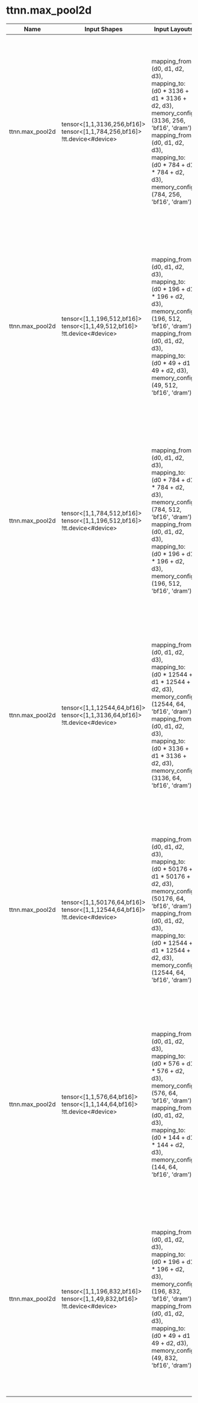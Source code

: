 # ttnn.max_pool2d

| Name | Input Shapes | Input Layouts | Attributes | Output Shapes | Output Layouts | PCC | ATOL |
|------|--------------|---------------|------------|---------------|----------------|-----|------|
| ttnn.max_pool2d | tensor<[1,1,3136,256,bf16]> <br> tensor<[1,1,784,256,bf16]> <br> !tt.device<#device> | mapping_from: (d0, d1, d2, d3), mapping_to: (d0 * 3136 + d1 * 3136 + d2, d3), memory_config: (3136, 256, 'bf16', 'dram') <br> mapping_from: (d0, d1, d2, d3), mapping_to: (d0 * 784 + d1 * 784 + d2, d3), memory_config: (784, 256, 'bf16', 'dram') | batch_size: 1 : si32 <br> ceil_mode: False <br> channels: 256 : si32 <br> dilation_height: 1 : si32 <br> dilation_width: 1 : si32 <br> input_height: 56 : si32 <br> input_width: 56 : si32 <br> kernel_height: 2 : si32 <br> kernel_width: 2 : si32 <br> padding_height: 0 : si32 <br> padding_width: 0 : si32 <br> stride_height: 2 : si32 <br> stride_width: 2 : si32 | tensor<[1,1,784,256,bf16]> | mapping_from: (d0, d1, d2, d3), mapping_to: (d0 * 784 + d1 * 784 + d2, d3), memory_config: (784, 256, 'bf16', 'dram') | nan | nan |
| ttnn.max_pool2d | tensor<[1,1,196,512,bf16]> <br> tensor<[1,1,49,512,bf16]> <br> !tt.device<#device> | mapping_from: (d0, d1, d2, d3), mapping_to: (d0 * 196 + d1 * 196 + d2, d3), memory_config: (196, 512, 'bf16', 'dram') <br> mapping_from: (d0, d1, d2, d3), mapping_to: (d0 * 49 + d1 * 49 + d2, d3), memory_config: (49, 512, 'bf16', 'dram') | batch_size: 1 : si32 <br> ceil_mode: False <br> channels: 512 : si32 <br> dilation_height: 1 : si32 <br> dilation_width: 1 : si32 <br> input_height: 14 : si32 <br> input_width: 14 : si32 <br> kernel_height: 2 : si32 <br> kernel_width: 2 : si32 <br> padding_height: 0 : si32 <br> padding_width: 0 : si32 <br> stride_height: 2 : si32 <br> stride_width: 2 : si32 | tensor<[1,1,49,512,bf16]> | mapping_from: (d0, d1, d2, d3), mapping_to: (d0 * 49 + d1 * 49 + d2, d3), memory_config: (49, 512, 'bf16', 'dram') | nan | nan |
| ttnn.max_pool2d | tensor<[1,1,784,512,bf16]> <br> tensor<[1,1,196,512,bf16]> <br> !tt.device<#device> | mapping_from: (d0, d1, d2, d3), mapping_to: (d0 * 784 + d1 * 784 + d2, d3), memory_config: (784, 512, 'bf16', 'dram') <br> mapping_from: (d0, d1, d2, d3), mapping_to: (d0 * 196 + d1 * 196 + d2, d3), memory_config: (196, 512, 'bf16', 'dram') | batch_size: 1 : si32 <br> ceil_mode: False <br> channels: 512 : si32 <br> dilation_height: 1 : si32 <br> dilation_width: 1 : si32 <br> input_height: 28 : si32 <br> input_width: 28 : si32 <br> kernel_height: 2 : si32 <br> kernel_width: 2 : si32 <br> padding_height: 0 : si32 <br> padding_width: 0 : si32 <br> stride_height: 2 : si32 <br> stride_width: 2 : si32 | tensor<[1,1,196,512,bf16]> | mapping_from: (d0, d1, d2, d3), mapping_to: (d0 * 196 + d1 * 196 + d2, d3), memory_config: (196, 512, 'bf16', 'dram') | nan | nan |
| ttnn.max_pool2d | tensor<[1,1,12544,64,bf16]> <br> tensor<[1,1,3136,64,bf16]> <br> !tt.device<#device> | mapping_from: (d0, d1, d2, d3), mapping_to: (d0 * 12544 + d1 * 12544 + d2, d3), memory_config: (12544, 64, 'bf16', 'dram') <br> mapping_from: (d0, d1, d2, d3), mapping_to: (d0 * 3136 + d1 * 3136 + d2, d3), memory_config: (3136, 64, 'bf16', 'dram') | batch_size: 1 : si32 <br> ceil_mode: False <br> channels: 64 : si32 <br> dilation_height: 1 : si32 <br> dilation_width: 1 : si32 <br> input_height: 112 : si32 <br> input_width: 112 : si32 <br> kernel_height: 3 : si32 <br> kernel_width: 3 : si32 <br> padding_height: 1 : si32 <br> padding_width: 1 : si32 <br> stride_height: 2 : si32 <br> stride_width: 2 : si32 | tensor<[1,1,3136,64,bf16]> | mapping_from: (d0, d1, d2, d3), mapping_to: (d0 * 3136 + d1 * 3136 + d2, d3), memory_config: (3136, 64, 'bf16', 'dram') | nan | nan |
| ttnn.max_pool2d | tensor<[1,1,50176,64,bf16]> <br> tensor<[1,1,12544,64,bf16]> <br> !tt.device<#device> | mapping_from: (d0, d1, d2, d3), mapping_to: (d0 * 50176 + d1 * 50176 + d2, d3), memory_config: (50176, 64, 'bf16', 'dram') <br> mapping_from: (d0, d1, d2, d3), mapping_to: (d0 * 12544 + d1 * 12544 + d2, d3), memory_config: (12544, 64, 'bf16', 'dram') | batch_size: 1 : si32 <br> ceil_mode: False <br> channels: 64 : si32 <br> dilation_height: 1 : si32 <br> dilation_width: 1 : si32 <br> input_height: 224 : si32 <br> input_width: 224 : si32 <br> kernel_height: 2 : si32 <br> kernel_width: 2 : si32 <br> padding_height: 0 : si32 <br> padding_width: 0 : si32 <br> stride_height: 2 : si32 <br> stride_width: 2 : si32 | tensor<[1,1,12544,64,bf16]> | mapping_from: (d0, d1, d2, d3), mapping_to: (d0 * 12544 + d1 * 12544 + d2, d3), memory_config: (12544, 64, 'bf16', 'dram') | nan | nan |
| ttnn.max_pool2d | tensor<[1,1,576,64,bf16]> <br> tensor<[1,1,144,64,bf16]> <br> !tt.device<#device> | mapping_from: (d0, d1, d2, d3), mapping_to: (d0 * 576 + d1 * 576 + d2, d3), memory_config: (576, 64, 'bf16', 'dram') <br> mapping_from: (d0, d1, d2, d3), mapping_to: (d0 * 144 + d1 * 144 + d2, d3), memory_config: (144, 64, 'bf16', 'dram') | batch_size: 1 : si32 <br> ceil_mode: False <br> channels: 64 : si32 <br> dilation_height: 1 : si32 <br> dilation_width: 1 : si32 <br> input_height: 24 : si32 <br> input_width: 24 : si32 <br> kernel_height: 2 : si32 <br> kernel_width: 2 : si32 <br> padding_height: 0 : si32 <br> padding_width: 0 : si32 <br> stride_height: 2 : si32 <br> stride_width: 2 : si32 | tensor<[1,1,144,64,bf16]> | mapping_from: (d0, d1, d2, d3), mapping_to: (d0 * 144 + d1 * 144 + d2, d3), memory_config: (144, 64, 'bf16', 'dram') | nan | nan |
| ttnn.max_pool2d | tensor<[1,1,196,832,bf16]> <br> tensor<[1,1,49,832,bf16]> <br> !tt.device<#device> | mapping_from: (d0, d1, d2, d3), mapping_to: (d0 * 196 + d1 * 196 + d2, d3), memory_config: (196, 832, 'bf16', 'dram') <br> mapping_from: (d0, d1, d2, d3), mapping_to: (d0 * 49 + d1 * 49 + d2, d3), memory_config: (49, 832, 'bf16', 'dram') | batch_size: 1 : si32 <br> ceil_mode: False <br> channels: 832 : si32 <br> dilation_height: 1 : si32 <br> dilation_width: 1 : si32 <br> input_height: 14 : si32 <br> input_width: 14 : si32 <br> kernel_height: 2 : si32 <br> kernel_width: 2 : si32 <br> padding_height: 0 : si32 <br> padding_width: 0 : si32 <br> stride_height: 2 : si32 <br> stride_width: 2 : si32 | tensor<[1,1,49,832,bf16]> | mapping_from: (d0, d1, d2, d3), mapping_to: (d0 * 49 + d1 * 49 + d2, d3), memory_config: (49, 832, 'bf16', 'dram') | nan | nan |
